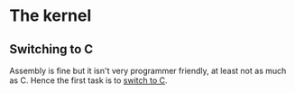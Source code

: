 # The kernel

## Switching to C
Assembly is fine but it isn't very programmer friendly, at least not as much as C. Hence the first task is to
[switch to C](switching-to-c).
